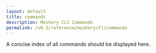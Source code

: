 ```yaml
---
layout: default
title: commands
description: Meshery CLI Commands
permalink: /v0.3/reference/mesheryctl/commands
---
```


A concise index of all commands should be displayed here.